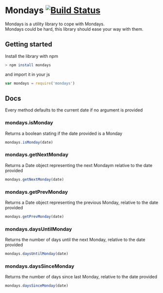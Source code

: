 # Mondays [![Build Status](https://travis-ci.org/cedmax/prev-day.svg?branch=master)](https://travis-ci.org/cedmax/prev-day)
Mondays is a utility library to cope with Mondays.  
Mondays could be hard, this library should ease your way with them.

## Getting started

Install the library with npm

```sh
> npm install mondays
```

and import it in your js

```js
var mondays = require('mondays')
```

## Docs
Every method defaults to the current date if no argument is provided

### mondays.isMonday
Returns a boolean stating if the date provided is a Monday

```js
mondays.isMonday(date)
```

### mondays.getNextMonday
Returns a Date object representing the next Mondaym relative to the date provided

```js
mondays.getNextMonday(date)
```

### mondays.getPrevMonday
Returns a Date object representing the previous Monday, relative to the date provided

```js
mondays.getPrevMonday(date)
```
### mondays.daysUntilMonday
Returns the number of days until the next Monday, relative to the date provided 

```js
mondays.daysUntilMonday(date)
```
### mondays.daysSinceMonday 
Returns the number of days since last Monday, relative to the date provided 

```js
mondays.daysSinceMonday(date)
```

